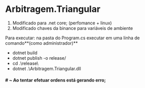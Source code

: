 # Arbitragem.Triangular

1. Modificado para .net core; (perfomance + linux)
2. Modificado chaves da binance para variáveis de ambiente

Para executar:
na pasta do Program.cs executar em uma linha de comando**(como administrador)**
- dotnet build
- dotnet publish -o release/
- cd .\release\
- dotnet .\Arbitragem.Triangular.dll  




#### # ~ Ao tentar efetuar ordens está gerando erro;
